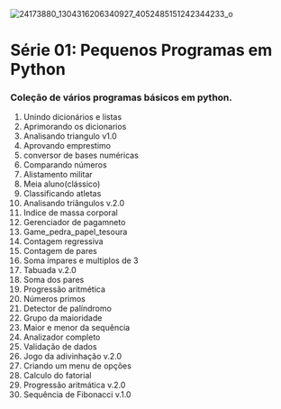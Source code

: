 ![24173880_1304316206340927_4052485151242344233_o](https://github.com/Caio-Cesar-dev/Programas_python_4/assets/148168603/cbb31d22-c06c-4dce-9ee8-0bde3feb367e)
# Série 01: Pequenos Programas em Python 
### Coleção de vários programas básicos em python.

1. Unindo dicionários e listas
2. Aprimorando os dicionarios
3. Analisando triangulo v1.0
4. Aprovando emprestimo
5. conversor de bases numéricas
6. Comparando números
7. Alistamento militar
8. Meia aluno(clássico)
9. Classificando atletas
10. Analisando triângulos v.2.0
11. Indice de massa corporal
12. Gerenciador de pagamneto
13. Game_pedra_papel_tesoura
14. Contagem regressiva
15. Contagem de pares
16. Soma ímpares e multiplos de 3
17. Tabuada v.2.0
18. Soma dos pares
19. Progressão aritmética
20. Números primos
21. Detector de palíndromo
22. Grupo da maioridade
23. Maior e menor da sequência
24. Analizador completo
25. Validação de dados
26. Jogo da adivinhação v.2.0
27. Criando um menu de opções
28. Calculo do fatorial
29. Progressão aritmática v.2.0
30. Sequência de Fibonacci v.1.0
